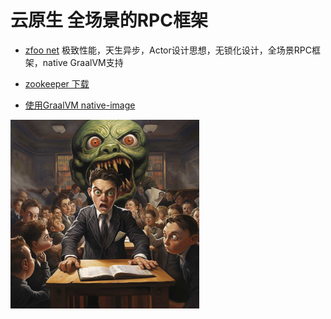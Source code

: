 # 云原生 全场景的RPC框架

- [zfoo net](https://github.com/zfoo-project/zfoo/tree/main/net) 极致性能，天生异步，Actor设计思想，无锁化设计，全场景RPC框架，native GraalVM支持

- [zookeeper 下载](https://zookeeper.apache.org/releases.html)

- [使用GraalVM native-image](https://blog.csdn.net/qq_27935091/article/details/129981470)

<img src="image/a08.jpg" width="60%">